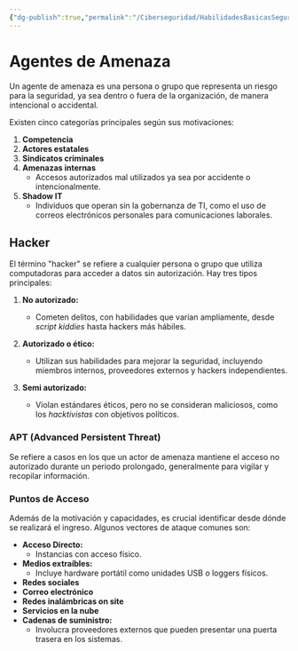 ```yaml
---
{"dg-publish":true,"permalink":"/Ciberseguridad/HabilidadesBasicasSeguridad/Agentes de amenaza/"}
---
```


# Agentes de Amenaza

Un agente de amenaza es una persona o grupo que representa un riesgo para la seguridad, ya sea dentro o fuera de la organización, de manera intencional o accidental.

Existen cinco categorías principales según sus motivaciones:

1. **Competencia**
2. **Actores estatales**
3. **Sindicatos criminales**
4. **Amenazas internas**
    - Accesos autorizados mal utilizados ya sea por accidente o intencionalmente.
5. **Shadow IT**
    - Individuos que operan sin la gobernanza de TI, como el uso de correos electrónicos personales para comunicaciones laborales.

## Hacker

El término "hacker" se refiere a cualquier persona o grupo que utiliza computadoras para acceder a datos sin autorización. Hay tres tipos principales:

1. **No autorizado:**
    - Cometen delitos, con habilidades que varían ampliamente, desde _script kiddies_ hasta hackers más hábiles.

2. **Autorizado o ético:**
    - Utilizan sus habilidades para mejorar la seguridad, incluyendo miembros internos, proveedores externos y hackers independientes.

3. **Semi autorizado:**
    - Violan estándares éticos, pero no se consideran maliciosos, como los _hacktivistas_ con objetivos políticos.

### APT (Advanced Persistent Threat)

Se refiere a casos en los que un actor de amenaza mantiene el acceso no autorizado durante un periodo prolongado, generalmente para vigilar y recopilar información.

### Puntos de Acceso

Además de la motivación y capacidades, es crucial identificar desde dónde se realizará el ingreso. Algunos vectores de ataque comunes son:

- **Acceso Directo:**
    - Instancias con acceso físico.
- **Medios extraíbles:**
    - Incluye hardware portátil como unidades USB o loggers físicos.
- **Redes sociales**
- **Correo electrónico**
- **Redes inalámbricas on site**
- **Servicios en la nube**
- **Cadenas de suministro:**
    - Involucra proveedores externos que pueden presentar una puerta trasera en los sistemas.